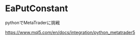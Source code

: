 # EaPutConstant


pythonでMetaTraderに挑戦

https://www.mql5.com/en/docs/integration/python_metatrader5

